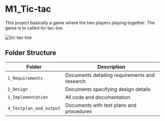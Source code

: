 # M1_Tic-tac
This project basically a game where the two players playing together. The game is to called tic-tac-toe.



![tic-tac-toe](https://user-images.githubusercontent.com/80390615/132171903-dc7a8320-52e4-431e-8bf0-79afc2778a19.png)


## Folder Structure
Folder             | Description
-------------------| -----------------------------------------
`1_Requirements`             | Documents detailing requirements and research
`2_Design`                   | Documents specifying design details
`3_Implementation`           | All code and documentation
`4_Testplan_and_output`      | Documents with test plans and procedures
   
   
